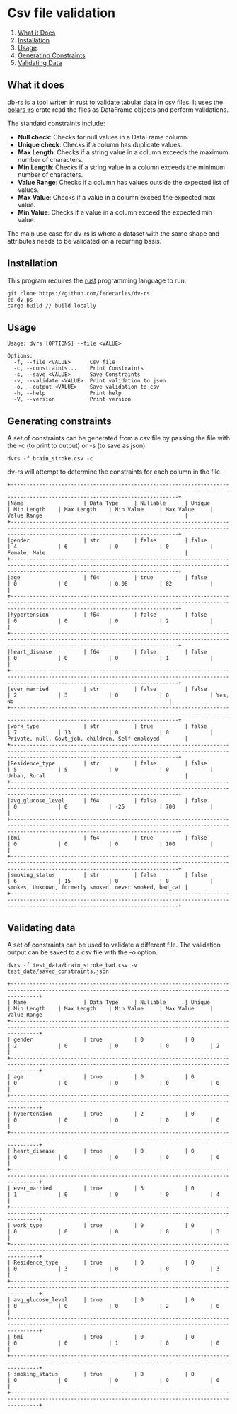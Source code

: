 # Csv file validation

1. [What it Does](#what-it-does)
2. [Installation](#installation)
3. [Usage](#usage)
3. [Generating Constraints](#generating-constraints)
4. [Validating Data](#validating-data)

## What it does
db-rs is a tool writen in rust to validate tabular data in csv files. 
It uses the [polars-rs](https://www.pola.rs/) crate read the files as DataFrame objects and perform validations.

The standard constraints include:

* **Null check**: Checks for null values in a DataFrame column.
* **Unique check**: Checks if a column has duplicate values.
* **Max Length**: Checks if a string value in a column exceeds the maximum number of characters.
* **Min Length**: Checks if a string value in a column exceeds the minimum number of characters.
* **Value Range**: Checks if a column has values outside the expected list of values.
* **Max Value**: Checks if a value in a column exceed the expected max value.
* **Min Value**: Checks if a value in a column exceed the expected min value.

The main use case for dv-rs is where a dataset with the same shape and attributes needs to be
validated on a recurring basis.

## Installation

This program requires the [rust](https://www.rust-lang.org/) programming language to run.

```
git clone https://github.com/fedecarles/dv-rs
cd dv-ps
cargo build // build locally
```

## Usage

```
Usage: dvrs [OPTIONS] --file <VALUE>

Options:
  -f, --file <VALUE>      Csv file
  -c, --constraints...    Print Constraints
  -s, --save <VALUE>      Save Constraints
  -v, --validate <VALUE>  Print validation to json
  -o, --output <VALUE>    Save validation to csv
  -h, --help              Print help
  -V, --version           Print version
```

## Generating constraints

A set of constraints can be generated from a csv file by passing the file with the -c (to print to output)
or -s (to save as json)

```
dvrs -f brain_stroke.csv -c
```
dv-rs will attempt to determine the constraints for each column in the file.

```
+-------------------------------------------------------------------------------------------------------------------------------------------------------------------------------------------------+
|Name                   | Data Type     | Nullable      | Unique        | Min Length    | Max Length    | Min Value     | Max Value     | Value Range                                             |
+-------------------------------------------------------------------------------------------------------------------------------------------------------------------------------------------------+
|gender                 | str           | false         | false         | 4             | 6             | 0             | 0             | Female, Male                                            |
+-------------------------------------------------------------------------------------------------------------------------------------------------------------------------------------------------+
|age                    | f64           | true          | false         | 0             | 0             | 0.08          | 82            |                                                         |
+-------------------------------------------------------------------------------------------------------------------------------------------------------------------------------------------------+
|hypertension           | f64           | false         | false         | 0             | 0             | 0             | 2             |                                                         |
+-------------------------------------------------------------------------------------------------------------------------------------------------------------------------------------------------+
|heart_disease          | f64           | false         | false         | 0             | 0             | 0             | 1             |                                                         |
+-------------------------------------------------------------------------------------------------------------------------------------------------------------------------------------------------+
|ever_married           | str           | false         | false         | 2             | 3             | 0             | 0             | Yes, No                                                 |
+-------------------------------------------------------------------------------------------------------------------------------------------------------------------------------------------------+
|work_type              | str           | true          | false         | 7             | 13            | 0             | 0             | Private, null, Govt_job, children, Self-employed        |
+-------------------------------------------------------------------------------------------------------------------------------------------------------------------------------------------------+
|Residence_type         | str           | false         | false         | 5             | 5             | 0             | 0             | Urban, Rural                                            |
+-------------------------------------------------------------------------------------------------------------------------------------------------------------------------------------------------+
|avg_glucose_level      | f64           | false         | false         | 0             | 0             | -25           | 700           |                                                         |
+-------------------------------------------------------------------------------------------------------------------------------------------------------------------------------------------------+
|bmi                    | f64           | true          | false         | 0             | 0             | 0             | 100           |                                                         |
+-------------------------------------------------------------------------------------------------------------------------------------------------------------------------------------------------+
|smoking_status         | str           | false         | false         | 6             | 15            | 0             | 0             | smokes, Unknown, formerly smoked, never smoked, bad_cat |
+-------------------------------------------------------------------------------------------------------------------------------------------------------------------------------------------------+
```

## Validating data

A set of constraints can be used to validate a different file. 
The validation output can be saved to a csv file with the -o option.

```
dvrs -f test_data/brain_stroke_bad.csv -v test_data/saved_constraints.json
```

```
+-----------------------------------------------------------------------------------------------------------------------------------------------------+
| Name                  | Data Type     | Nullable      | Unique        | Min Length    | Max Length    | Min Value     | Max Value     | Value Range |
+-----------------------------------------------------------------------------------------------------------------------------------------------------+
| gender                | true          | 0             | 0             | 2             | 0             | 0             | 0             | 2           |
+-----------------------------------------------------------------------------------------------------------------------------------------------------+
| age                   | true          | 0             | 0             | 0             | 0             | 0             | 0             | 0           |
+-----------------------------------------------------------------------------------------------------------------------------------------------------+
| hypertension          | true          | 2             | 0             | 0             | 0             | 0             | 0             | 0           |
+-----------------------------------------------------------------------------------------------------------------------------------------------------+
| heart_disease         | true          | 0             | 0             | 0             | 0             | 0             | 0             | 0           |
+-----------------------------------------------------------------------------------------------------------------------------------------------------+
| ever_married          | true          | 3             | 0             | 1             | 0             | 0             | 0             | 4           |
+-----------------------------------------------------------------------------------------------------------------------------------------------------+
| work_type             | true          | 0             | 0             | 0             | 0             | 0             | 0             | 3           |
+-----------------------------------------------------------------------------------------------------------------------------------------------------+
| Residence_type        | true          | 0             | 0             | 0             | 3             | 0             | 0             | 3           |
+-----------------------------------------------------------------------------------------------------------------------------------------------------+
| avg_glucose_level     | true          | 0             | 0             | 0             | 0             | 0             | 2             | 0           |
+-----------------------------------------------------------------------------------------------------------------------------------------------------+
| bmi                   | true          | 0             | 0             | 0             | 0             | 1             | 0             | 0           |
+-----------------------------------------------------------------------------------------------------------------------------------------------------+
| smoking_status        | true          | 0             | 0             | 0             | 0             | 0             | 0             | 0           |
+-----------------------------------------------------------------------------------------------------------------------------------------------------+
```

